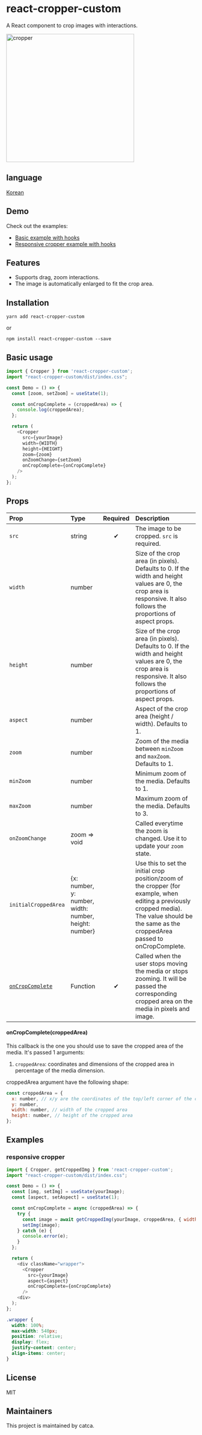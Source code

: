 # react-cropper-custom

A React component to crop images with interactions.

<img alt="cropper" src="./public/cropper.gif" width="340" height="340"/>

## language

[Korean](https://github.com/catca/react-cropper-custom/blob/main/public/README.md)

## Demo

Check out the examples:

- [Basic example with hooks](https://codesandbox.io/s/react-cropper-custom-demo-tre3mh?file=/src/App.tsx)
- [Responsive cropper example with hooks](https://codesandbox.io/s/react-cropper-custom-responsive-iil3rm)

## Features

- Supports drag, zoom interactions.
- The image is automatically enlarged to fit the crop area.

## Installation

```shell
yarn add react-cropper-custom
```

or

```shell
npm install react-cropper-custom --save
```

## Basic usage

```js
import { Cropper } from 'react-cropper-custom';
import "react-cropper-custom/dist/index.css";

const Demo = () => {
  const [zoom, setZoom] = useState(1);

  const onCropComplete = (croppedArea) => {
    console.log(croppedArea);
  };

  return (
    <Cropper
      src={yourImage}
      width={WIDTH}
      height={HEIGHT}
      zoom={zoom}
      onZoomChange={setZoom}
      onCropComplete={onCropComplete}
    />
  );
};
```

## Props

| Prop                                    | Type                                                  | Required | Description                                                                                                                                                                                     |
| :-------------------------------------- | :---------------------------------------------------- | :------: | :---------------------------------------------------------------------------------------------------------------------------------------------------------------------------------------------- |
| `src`                                   | string                                                |    ✔     | The image to be cropped. `src` is required.                                                                                                                                                     |
| `width`                                 | number                                                |          | Size of the crop area (in pixels). Defaults to 0. If the width and height values are 0, the crop area is responsive. It also follows the proportions of aspect props.                           |
| `height`                                | number                                                |          | Size of the crop area (in pixels). Defaults to 0. If the width and height values are 0, the crop area is responsive. It also follows the proportions of aspect props.                           |
| `aspect`                                | number                                                |          | Aspect of the crop area (height / width). Defaults to 1.                                                                                                                                        |
| `zoom`                                  | number                                                |          | Zoom of the media between `minZoom` and `maxZoom`. Defaults to 1.                                                                                                                               |
| `minZoom`                               | number                                                |          | Minimum zoom of the media. Defaults to 1.                                                                                                                                                       |
| `maxZoom`                               | number                                                |          | Maximum zoom of the media. Defaults to 3.                                                                                                                                                       |
| `onZoomChange`                          | zoom => void                                          |          | Called everytime the zoom is changed. Use it to update your `zoom` state.                                                                                                                       |
| `initialCroppedArea`                    | {x: number, y: number, width: number, height: number} |          | Use this to set the initial crop position/zoom of the cropper (for example, when editing a previously cropped media). The value should be the same as the croppedArea passed to onCropComplete. |
| [`onCropComplete`](#onCropCompleteProp) | Function                                              |    ✔     | Called when the user stops moving the media or stops zooming. It will be passed the corresponding cropped area on the media in pixels and image.                                                |

#### onCropComplete(croppedArea)

This callback is the one you should use to save the cropped area of the media. It's passed 1 arguments:

1. `croppedArea`: coordinates and dimensions of the cropped area in percentage of the media dimension.

croppedArea argument have the following shape:

```js
const croppedArea = {
  x: number, // x/y are the coordinates of the top/left corner of the cropped area
  y: number,
  width: number, // width of the cropped area
  height: number, // height of the cropped area
};
```

## Examples

### responsive cropper

```js
import { Cropper, getCroppedImg } from 'react-cropper-custom';
import "react-cropper-custom/dist/index.css";

const Demo = () => {
  const [img, setImg] = useState(yourImage);
  const [aspect, setAspect] = useState(1);

  const onCropComplete = async (croppedArea) => {
    try {
      const image = await getCroppedImg(yourImage, croppedArea, { width: 1200, height: 1200 * aspect });
      setImg(image);
    } catch (e) {
      console.error(e);
    }
  };

  return (
    <div className="wrapper">
      <Cropper
        src={yourImage}
        aspect={aspect}
        onCropComplete={onCropComplete}
      />
    <div>
  );
};
```

```css
.wrapper {
  width: 100%;
  max-width: 540px;
  position: relative;
  display: flex;
  justify-content: center;
  align-items: center;
}
```

## License

MIT

## Maintainers

This project is maintained by catca.
